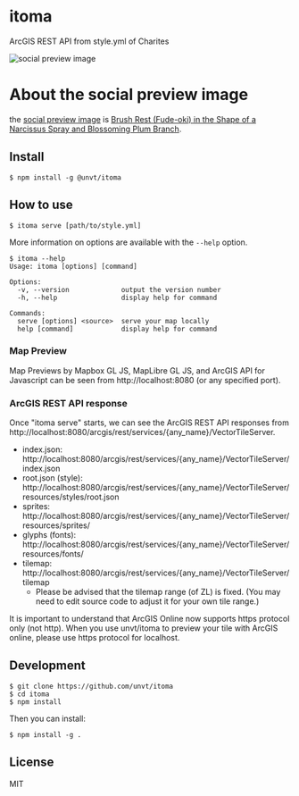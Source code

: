 # itoma
ArcGIS REST API from style.yml of Charites

![social preview image](https://repository-images.githubusercontent.com/444032842/ddd2f074-225e-4fe5-9311-2b41be83d48a)

# About the social preview image
the [social preview image](https://repository-images.githubusercontent.com/444032842/ddd2f074-225e-4fe5-9311-2b41be83d48a) is [Brush Rest (Fude-oki) in the Shape of a Narcissus Spray and Blossoming Plum Branch](https://www.metmuseum.org/art/collection/search/49431).

## Install

```
$ npm install -g @unvt/itoma
```

## How to use

```
$ itoma serve [path/to/style.yml]
```

More information on options are available with the `--help` option.

```
$ itoma --help
Usage: itoma [options] [command]

Options:
  -v, --version             output the version number
  -h, --help                display help for command

Commands:
  serve [options] <source>  serve your map locally
  help [command]            display help for command
```

### Map Preview
Map Previews by Mapbox GL JS, MapLibre GL JS, and ArcGIS API for Javascript can be seen from http://localhost:8080 (or any specified port).

### ArcGIS REST API response
Once "itoma serve" starts, we can see the ArcGIS REST API responses from http://localhost:8080/arcgis/rest/services/{any_name}/VectorTileServer.  

* index.json: http://localhost:8080/arcgis/rest/services/{any_name}/VectorTileServer/index.json
* root.json (style): http://localhost:8080/arcgis/rest/services/{any_name}/VectorTileServer/resources/styles/root.json
* sprites: http://localhost:8080/arcgis/rest/services/{any_name}/VectorTileServer/resources/sprites/
* glyphs (fonts): http://localhost:8080/arcgis/rest/services/{any_name}/VectorTileServer/resources/fonts/
* tilemap: http://localhost:8080/arcgis/rest/services/{any_name}/VectorTileServer/tilemap
    * Please be advised that the tilemap range (of ZL) is fixed. (You may need to edit source code to adjust it for your own tile range.) 

It is important to understand that ArcGIS Online now supports https protocol only (not http). When you use unvt/itoma to preview your tile with ArcGIS online, please use https protocol for localhost.


## Development

```
$ git clone https://github.com/unvt/itoma
$ cd itoma
$ npm install
```

Then you can install:

```
$ npm install -g .
```

## License

MIT
